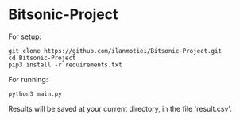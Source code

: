 # Bitsonic-Project

For setup:

```
git clone https://github.com/ilanmotiei/Bitsonic-Project.git
cd Bitsonic-Project
pip3 install -r requirements.txt
```

For running:

```
python3 main.py
```

Results will be saved at your current directory, in the file 'result.csv'.
